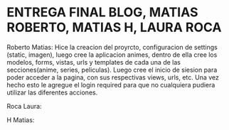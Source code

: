 # ENTREGA FINAL BLOG, MATIAS ROBERTO, MATIAS H, LAURA ROCA

Roberto Matias:
Hice la creacion del proyrcto, configuracion de settings (static, imagen), luego cree la aplicacion animes, dentro de ella cree los modelos, forms, vistas, urls y templates de cada una de las secciones(anime, series, peliculas). Luego cree el inicio de siesion para poder acceder a la pagina, con sus respectivas views, urls, etc. Una vez hecho esto le agregue el login required para que no cualquiera pudiera utilizar las diferentes acciones.

Roca Laura:

H Matias:
